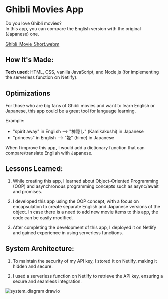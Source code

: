 # Ghibli Movies App

Do you love Ghibli movies?  
In this app, you can compare the English version with the original (Japanese) one.

[Ghibli_Movie_Short.webm](https://user-images.githubusercontent.com/95740190/202062532-6c75efde-77f1-4852-9ce0-969f099329d7.webm)


## How It's Made:

**Tech used:** HTML, CSS, vanilla JavaScript, and Node.js (for implementing the serverless function on Netlify).

## Optimizations

For those who are big fans of Ghibli movies and want to learn English or Japanese, this app could be a great tool for language learning.
  
Example:  
- "spirit away" in English --> "神隠し" (Kamikakushi) in Japanese  
- "princess" in English --> "姫" (hime) in Japanese  

When I improve this app, I would add a dictionary function that can compare/translate English with Japanese.
  
## Lessons Learned:

1. While creating this app, I learned about Object-Oriented Programming (OOP) and asynchronous programming concepts such as async/await and promises.

2. I developed this app using the OOP concept, with a focus on encapsulation to create separate English and Japanese versions of the object. In case there is a need to add new movie items to this app, the code can be easily modified.

3. After completing the development of this app, I deployed it on Netlify and gained experience in using serverless functions.


## System Architecture:

1. To maintain the security of my API key, I stored it on Netlify, making it hidden and secure.

2. I used a serverless function on Netlify to retrieve the API key, ensuring a secure and seamless integration.  

![system_diagram drawio](https://user-images.githubusercontent.com/95740190/220740788-8b9d1086-6fea-4b84-9b30-e65c6d845317.svg)

